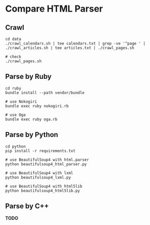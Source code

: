 # Compare HTML Parser

## Crawl

```
cd data
./crawl_calendars.sh | tee calendars.txt | grep -ve '^page ' | ./crawl_articles.sh | tee articles.txt | ./crawl_pages.sh

# check
./crawl_pages.sh
```

## Parse by Ruby

```
cd ruby
bundle install --path vendor/bundle

# use Nokogiri
bundle exec ruby nokogiri.rb

# use Oga
bundle exec ruby oga.rb
```

## Parse by Python

```
cd python
pip install -r requirements.txt

# use BeautifulSoup4 with html.parser
python beautifulsoup4_html_parser.py

# use BeautifulSoup4 with lxml
python beautifulsoup4_lxml.py

# use BeautifulSoup4 with html5lib
python beautifulsoup4_html5lib.py
```

## Parse by C++

**TODO**
